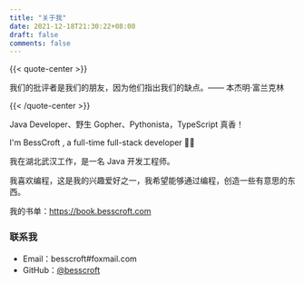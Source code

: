 ```yaml
---
title: "关于我"
date: 2021-12-18T21:30:22+08:00
draft: false
comments: false
---
```


{{< quote-center >}}

我们的批评者是我们的朋友，因为他们指出我们的缺点。—— 本杰明·富兰克林

{{< /quote-center >}}

Java Developer、野生 Gopher、Pythonista，TypeScript 真香！

I'm BessCroft , a full-time full-stack developer 👨‍💻 

我在湖北武汉工作，是一名 Java 开发工程师。

我喜欢编程，这是我的兴趣爱好之一，我希望能够通过编程，创造一些有意思的东西。

我的书单：https://book.besscroft.com

### 联系我

- Email：besscroft#foxmail.com
- GitHub：[@besscroft](https://github.com/besscroft)
